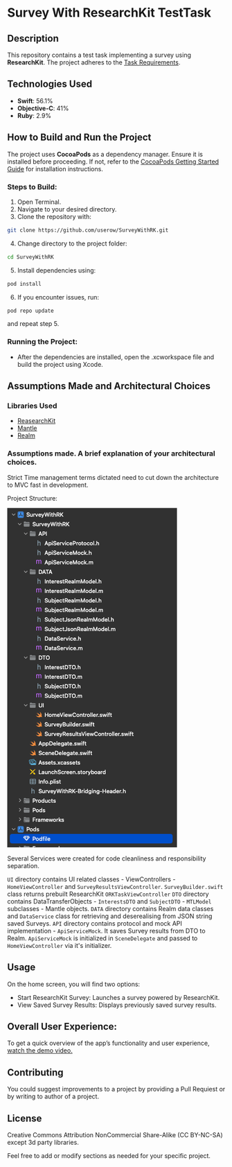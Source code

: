 # Survey With ResearchKit TestTask

## Description
This repository contains a test task implementing a survey using **ResearchKit**. The project adheres to the [Task Requirements](Task.md).

## Technologies Used
- **Swift**: 56.1%
- **Objective-C**: 41%
- **Ruby**: 2.9%

## How to Build and Run the Project

The project uses **CocoaPods** as a dependency manager. Ensure it is installed before proceeding. If not, refer to the [CocoaPods Getting Started Guide](https://guides.cocoapods.org/using/getting-started.html) for installation instructions.

### Steps to Build:
1. Open Terminal.
2. Navigate to your desired directory.
3. Clone the repository with:
```bash
git clone https://github.com/userow/SurveyWithRK.git
```
4.	Change directory to the project folder:
```bash
cd SurveyWithRK
```
5. Install dependencies using:
```bash
pod install
```
6. If you encounter issues, run:
```bash
pod repo update
```
and repeat step 5.

### Running the Project:
-	After the dependencies are installed, open the .xcworkspace file and build the project using Xcode.

##  Assumptions Made and Architectural Choices
### Libraries Used
- [ReasearchKit](https://github.com/ReasearchKit/ReasearchKit)
- [Mantle](https://github.com/Mantle/Mantle)
- [Realm](https://github.com/realm/realm-swift)

### Assumptions made. A brief explanation of your architectural choices.
Strict Time management terms dictated need to cut down the architecture to MVC fast in development.

Project Structure:

![Project Logo](DOCS/Project-structure.png)

Several Services were created for code cleanliness and responsibility separation.

`UI` directory contains UI related classes - ViewControllers - `HomeViewController` and `SurveyResultsViewController`. `SurveyBuilder.swift` class returns prebuilt ResearchKit `ORKTaskViewController`
`DTO` directory contains DataTransferObjects - `InterestsDTO` and `SubjectDTO` - `MTLModel` subclasses - Mantle objects.
`DATA` directory contains Realm data classes and `DataService` class for retrieving and deserealising from JSON string saved Surveys.
`API` directory contains protocol and mock API implementation - `ApiServiceMock`. It saves Survey results from DTO to Realm.
`ApiServiceMock` is initialized in `SceneDelegate` and passed to `HomeViewController` via it's initializer.

## Usage
On the home screen, you will find two options:
- Start ResearchKit Survey:  Launches a survey powered by ResearchKit.
- View Saved Survey Results:  Displays previously saved survey results.

## Overall User Experience:
To get a quick overview of the app’s functionality and user experience, [watch the demo video.](DOCS/Demo.mp4)

## Contributing
You could suggest improvements to a project by providing a Pull Requiest or by writing to author of a project.

## License
Creative Commons Attribution NonCommercial Share-Alike (CC BY-NC-SA) except 3d party libraries.

Feel free to add or modify sections as needed for your specific project.
